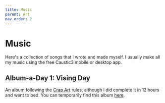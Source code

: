 ```yaml
---
title: Music
parent: Art
nav_order: 2
---
```


# Music

Here's a collection of songs that I wrote and made myself. I usually make all my music using the free Caustic3 mobile or desktop app.

## Album-a-Day 1: Vising Day

An album following the [Crap Art](http://crapart.spacebar.org/aad/) rules, although I did complete it in 12 hours and went to bed. You can temporarily find this album [here](https://drive.google.com/folderview?id=1-0nmUNu3FQplntFUq3NwzZOSX-eFPSKF).

